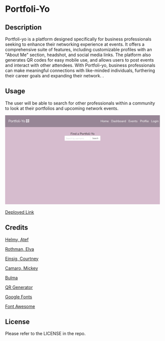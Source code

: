 # Portfoli-Yo

## Description

Portfoli-yo is a platform designed specifically for business professionals seeking to enhance their networking experience at events. It offers a comprehensive suite of features, including customizable profiles with an "About Me" section, headshot, and social media links. The platform also generates QR codes for easy mobile use, and allows users to post events and interact with other attendees. With Portfoli-yo, business professionals can make meaningful connections with like-minded individuals, furthering their career goals and expanding their network. . 

## Usage

The user will be able to search for other professionals within a community to look at their portfolios and upcoming network events. 

![Screenshot of app](./public/images/screencapture-localhost-3001-2023-05-04-14_03_54.png)

[Deployed Link]()


## Credits

[Helmy, Atef](https://github.com/AtefHelmy )

[Rothman, Elva](https://github.com/erothman1)

[Einsig, Courtney](https://github.com/CmEinsig)

[Camaro, Mickey](https://github.com/mcamarco)

[Bulma](https://bulma.io/)

[QR Generator](https://www.qr-code-generator.com)

[Google Fonts](https://fonts.google.com/)

[Font Awesome](https://fontawesome.com/)

## License

Please refer to the LICENSE in the repo.
